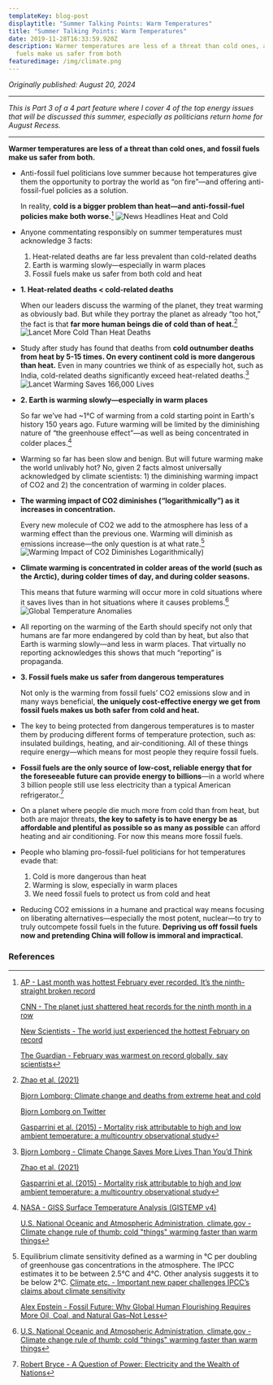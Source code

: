 ```yaml
---
templateKey: blog-post
displaytitle: "Summer Talking Points: Warm Temperatures"
title: "Summer Talking Points: Warm Temperatures"
date: 2019-11-28T16:33:59.920Z
description: Warmer temperatures are less of a threat than cold ones, and fossil
  fuels make us safer from both
featuredimage: /img/climate.png
---
```

_Originally published: August 20, 2024_

_________________________________________________

_This is Part 3 of a 4 part feature where I cover 4 of the top energy issues that will be discussed this summer, especially as politicians return home for August Recess._
_________________________________________________

**Warmer temperatures are less of a threat than cold ones, and fossil fuels make us safer from both.**

- Anti-fossil fuel politicians love summer because hot temperatures give them the opportunity to portray the world as “on fire”—and offering anti-fossil-fuel policies as a solution.

    In reality, **cold is a bigger problem than heat—and anti-fossil-fuel policies make both worse.**[^1]
    ![News Headlines Heat and Cold](/img/cold-heat-problems.jpg)

- Anyone commentating responsibly on summer temperatures must acknowledge 3 facts:
    1) Heat-related deaths are far less prevalent than cold-related deaths
    2) Earth is warming slowly—especially in warm places
    3) Fossil fuels make us safer from both cold and heat

- **1. Heat-related deaths < cold-related deaths**

    When our leaders discuss the warming of the planet, they treat warming as obviously bad. But while they portray the planet as already “too hot,” the fact is that **far more human beings die of cold than of heat.**[^2]
    ![Lancet More Cold Than Heat Deaths](/img/lancet-cold-deaths.jpg)

- Study after study has found that deaths from **cold outnumber deaths from heat by 5-15 times. On every continent cold is more dangerous than heat.** Even in many countries we think of as especially hot, such as India, cold-related deaths significantly exceed heat-related deaths.[^3]
    ![Lancet Warming Saves 166,000 Lives](/img/image-2-lancet-each-year-warming-saves-166-000-lives.jpg)

- **2. Earth is warming slowly—especially in warm places**

    So far we’ve had ~1°C of warming from a cold starting point in Earth's history 150 years ago. Future warming will be limited by the diminishing nature of “the greenhouse effect”—as well as being concentrated in colder places.[^4]

- Warming so far has been slow and benign. But will future warming make the world unlivably hot? No, given 2 facts almost universally acknowledged by climate scientists: 1) the diminishing warming impact of CO2 and 2) the concentration of warming in colder places.

- **The warming impact of CO2 diminishes (“logarithmically”) as it increases in concentration.**

    Every new molecule of CO2 we add to the atmosphere has less of a warming effect than the previous one. Warming will diminish as emissions increase—the only question is at what rate.[^5]
    ![Warming Impact of CO2 Diminishes Logarithmically)](/img/image-16-degrees-celsius-warming.jpg)

- **Climate warming is concentrated in colder areas of the world (such as the Arctic), during colder times of day, and during colder seasons.**

    This means that future warming will occur more in cold situations where it saves lives than in hot situations where it causes problems.[^6]
    ![Global Temperature Anomalies](/img/global-temperature-anomalies.jpg)

- All reporting on the warming of the Earth should specify not only that humans are far more endangered by cold than by heat, but also that Earth is warming slowly—and less in warm places. That virtually no reporting acknowledges this shows that much “reporting” is propaganda.

- **3. Fossil fuels make us safer from dangerous temperatures**

    Not only is the warming from fossil fuels’ CO2 emissions slow and in many ways beneficial, **the uniquely cost-effective energy we get from fossil fuels makes us both safer from cold and heat.**

- The key to being protected from dangerous temperatures is to master them by producing different forms of temperature protection, such as: insulated buildings, heating, and air-conditioning. All of these things require energy—which means for most people they require fossil fuels.

- **Fossil fuels are the only source of low-cost, reliable energy that for the foreseeable future can provide energy to billions**—in a world where 3 billion people still use less electricity than a typical American refrigerator.[^7]

- On a planet where people die much more from cold than from heat, but both are major threats, **the key to safety is to have energy be as affordable and plentiful as possible so as many as possible** can afford heating and air conditioning. For now this means more fossil fuels.

- People who blaming pro-fossil-fuel politicians for hot temperatures evade that:
    1) Cold is more dangerous than heat
    2) Warming is slow, especially in warm places
    3) We need fossil fuels to protect us from cold and heat

- Reducing CO2 emissions in a humane and practical way means focusing on liberating alternatives—especially the most potent, nuclear—to try to truly outcompete fossil fuels in the future. **Depriving us off fossil fuels now and pretending China will follow is immoral and impractical.**


### References

[^1]:
    [AP - Last month was hottest February ever recorded. It’s the ninth-straight broken record](https://apnews.com/article/hot-climate-change-records-oceans-0af09f155051b25d245a0fd28fe23af6)

    [CNN - The planet just shattered heat records for the ninth month in a row](https://edition.cnn.com/2024/03/06/climate/hottest-february-climate-copernicus-record-intl/index.html)

    [New Scientists - The world just experienced the hottest February on record](https://www.newscientist.com/article/2421106-the-world-just-experienced-the-hottest-february-on-record/)

    [The Guardian - February was warmest on record globally, say scientists](https://www.theguardian.com/environment/2024/mar/07/february-warmest-on-record-globally-copernicus-climate-change-service)

[^2]:
    [Zhao et al. (2021)](https://www.thelancet.com/journals/lanplh/article/PIIS2542-5196(21)00081-4/fulltext)

    [Bjorn Lomborg: Climate change and deaths from extreme heat and cold](https://financialpost.com/opinion/bjorn-lomborg-climate-change-and-deaths-from-extreme-heat-and-cold)

    [Bjorn Lomborg on Twitter](https://x.com/BjornLomborg/status/1611699218053308417)

    [Gasparrini et al. (2015) - Mortality risk attributable to high and low ambient temperature: a multicountry observational study](https://x.com/BjornLomborg/status/1611699218053308417)

[^3]:
    [Bjorn Lomborg - Climate Change Saves More Lives Than You’d Think](https://www.wsj.com/articles/climate-change-heat-cold-deaths-medical-journal-health-risk-energy-cost-fossil-fuels-11631741045)

    [Zhao et al. (2021)](https://www.thelancet.com/journals/lanplh/article/PIIS2542-5196(21)00081-4/fulltext)

    [Gasparrini et al. (2015) - Mortality risk attributable to high and low ambient temperature: a multicountry observational study](https://www.thelancet.com/journals/lancet/article/PIIS0140-6736(14)62114-0/fulltext)

[^4]:
    [NASA - GISS Surface Temperature Analysis (GISTEMP v4)](https://data.giss.nasa.gov/gistemp/)

    [U.S. National Oceanic and Atmospheric Administration, climate.gov - Climate change rule of thumb: cold "things" warming faster than warm things](https://www.climate.gov/news-features/blogs/beyond-data/climate-change-rule-thumb-cold-things-warming-faster-warm-things)

[^5]:
    Equilibrium climate sensitivity defined as a warming in °C per doubling of greenhouse gas concentrations in the atmosphere. The IPCC estimates it to be between 2.5°C and 4°C. Other analysis suggests it to be below 2°C.
    [Climate etc. - Important new paper challenges IPCC’s claims about climate sensitivity](https://judithcurry.com/2022/09/20/important-new-paper-challenges-ipccs-claims-about-climate-sensitivity/)

    [Alex Epstein - Fossil Future: Why Global Human Flourishing Requires More Oil, Coal, and Natural Gas–Not Less](https://www.amazon.com/dp/0593420411?ref_=cm_sw_r_cp_ud_dp_CGXET0V7XPYG3QQ8J1PK)

[^6]: [U.S. National Oceanic and Atmospheric Administration, climate.gov - Climate change rule of thumb: cold "things" warming faster than warm things](https://www.climate.gov/news-features/blogs/beyond-data/climate-change-rule-thumb-cold-things-warming-faster-warm-things)

[^7]: [Robert Bryce - A Question of Power: Electricity and the Wealth of Nations](https://www.amazon.com/Question-Power-Electricity-Wealth-Nations/dp/1610397495/)